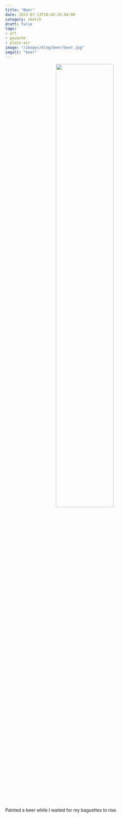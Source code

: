 ```yaml
---
title: "Beer"
date: 2023-07-13T18:45:26-04:00
category: sketch
draft: false
tags: 
- art
- gouache
- plein-air
image: "/images/blog/beer/beer.jpg"
imgalt: "beer"
---
```

<div style="width:100%; text-align:center">
<img src="/static/images/blog/beer/beer.jpg" width="60%" style="display:inline-block;aspect-ratio:1/1;">
</div>

Painted a beer while I waited for my baguettes to rise.
